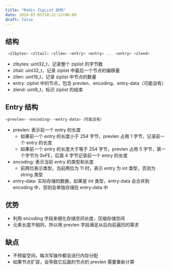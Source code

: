 ```yaml
---
title: "Redis ZipList 结构"
date: 2024-03-05T10:22:12+08:00
draft: false
---
```

## 结构
```C
 <zlbytes> <zltail> <zllen> <entry> <entry> ... <entry> <zlend>
```
- zlbytes: uint32_t，记录整个 ziplist 的字节数
- zltail: uint32_t，记录 ziplist 中最后一个节点的偏移量
- zllen: uint16_t，记录 ziplist 中节点的数量
- entry: ziplist 中的节点，包含 prevlen、encoding、entry-data（可能没有）
- zlend: uint8_t，标识 ziplist 的结束

## Entry 结构
```C
<prevlen> <encoding> <entry-data>（可能没有）
```
- prevlen: 表示前一个 entry 的长度
    - 如果前一个 entry 的长度小于 254 字节，prevlen 占用 1 字节，记录前一个 entry 的长度
    - 如果前一个 entry 的长度大于等于 254 字节，prevlen 占用 5 字节，第一个字节为 0xFE，后面 4 字节记录前一个 entry 的长度
- encoding: 表示当前 entry 的类型和长度
    - 前两位表示类型，当前两位为 11 时，表示 entry 为 int 类型，否则为 string 类型
- entry-data: 实际存储的数据，如果是 int 类型，entry-data 会合并到 encoding 中，否则会单独存储在 entry-data 中

## 优势
- 利用 encoding 字段来细化存储空间长度，压缩存储空间
- 元素长度不相同，所以用 prevlen 字段满足从后向前遍历的需求

## 缺点
- 不预留空间，每次写操作都会进行内存分配
- 如果节点扩容，会导致它后面的节点的 prevlen 需要重新计算
